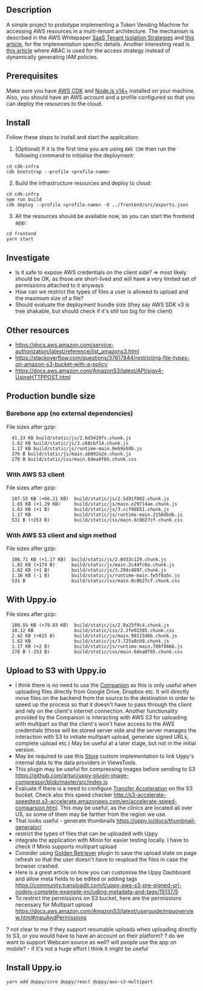 ## Description

A simple project to prototype implementing a Token Vending Machine for accessing AWS resources in a multi-tenant architecture. The mechanism is described in the AWS Whitepaper [SaaS Tenant Isolation Strategies](https://d1.awsstatic.com/whitepapers/saas-tenant-isolation-strategies.pdf) and [this article](https://aws.amazon.com/blogs/apn/isolating-saas-tenants-with-dynamically-generated-iam-policies/), for the implementation specific details. Another interesting read is [this article](https://aws.amazon.com/blogs/security/how-to-implement-saas-tenant-isolation-with-abac-and-aws-iam/) where ABAC is used for the access strategy instead of dynamically generating IAM policies.

## Prerequisites

Make sure you have [AWS CDK](https://docs.aws.amazon.com/cdk/latest/guide/getting_started.html) and [Node.js v14+](https://nodejs.org/en/download/) installed on your machine. Also, you should have an AWS account and a profile configured so that you can deploy the resources to the cloud.

## Install

Follow these steps to install and start the application:

1. (Optional) If it is the first time you are using `AWS CDK` then run the following command to initialise the deployment:

```
cd cdk-infra
cdk bootstrap --profile <profile-name>
```

2. Build the infrastructure resources and deploy to cloud:

```
cd cdk-infra
npm run build
cdk deploy --profile <profile-name> -O ../frontend/src/exports.json
```

3. All the resources should be available now, so you can start the frontend app:

```
cd frontend
yarn start
```

## Investigate

- Is it safe to expose AWS credentials on the client side? => most likely should be OK, as those are short-lived and will have a very limited set of permissions attached to it anyways
- How can we restrict the types of files a user is allowed to upload and the maximum size of a file?
- Should evaluate the deployment bundle size (they say AWS SDK v3 is tree shakable, but should check if it's still too big for the client)

## Other resources

- https://docs.aws.amazon.com/service-authorization/latest/reference/list_amazons3.html
- https://stackoverflow.com/questions/37617844/restricting-file-types-on-amazon-s3-bucket-with-a-policy
- https://docs.aws.amazon.com/AmazonS3/latest/API/sigv4-UsingHTTPPOST.html

## Production bundle size

### Barebone app (no external dependencies)

File sizes after gzip:

```
  41.33 KB build/static/js/2.6d3420fc.chunk.js
  1.62 KB build/static/js/3.c68cbf14.chunk.js
  1.17 KB build/static/js/runtime-main.0e69a58b.js
  376 B build/static/js/main.ab092e2e.chunk.js
  278 B build/static/css/main.6dea0f05.chunk.css
```

### With AWS S3 client

File sizes after gzip:

```
  107.55 KB (+66.21 KB)  build/static/js/2.5d91f082.chunk.js
  1.65 KB (+1.29 KB)     build/static/js/main.e29714ae.chunk.js
  1.62 KB (+1 B)         build/static/js/3.ccf98651.chunk.js
  1.17 KB                build/static/js/runtime-main.2156dbdb.js
  531 B (+253 B)         build/static/css/main.8c8b27cf.chunk.css
```

### With AWS S3 client and sign method

File sizes after gzip:

```
  108.71 KB (+1.17 KB)  build/static/js/2.0d33c129.chunk.js
  1.82 KB (+174 B)      build/static/js/main.2c44fc0a.chunk.js
  1.62 KB (+1 B)        build/static/js/3.294c4897.chunk.js
  1.16 KB (-1 B)        build/static/js/runtime-main.fe5f8a5c.js
  531 B                 build/static/css/main.8c8b27cf.chunk.css
```

## With Uppy.io

File sizes after gzip:

```
  188.55 KB (+79.83 KB)  build/static/js/2.8a25f9c4.chunk.js
  10.12 KB               build/static/css/2.2fe82265.chunk.css
  2.42 KB (+615 B)       build/static/js/main.90115d6b.chunk.js
  1.62 KB                build/static/js/3.725a8cb9.chunk.js
  1.17 KB (+2 B)         build/static/js/runtime-main.786f0666.js
  278 B (-253 B)         build/static/css/main.6dea0f05.chunk.css
```

## Upload to S3 with Uppy.io

- I think there is no need to use the [Companion](https://uppy.io/docs/companion/) as this is only useful when uploading files directly from Google Drive, Dropbox etc. It will directly move files on the backend from the source to the destination in order to speed up the process so that it doesn't have to pass through the client and rely on the client's internet connection. Another functionality provided by the Companion is interacting with AWS S3 for uploading with multipart so that the client's won't have access to the AWS credentials (those will be stored server side and the server manages the interaction with S3 to initiate multipart upload, generate signed URLs, complete upload etc.) May be useful at a later stage, but not in the initial version.
- May be required to use this [Store](https://uppy.io/docs/stores/#Implementing-Stores) custom implementation to link Uppy's internal data to the data providers in ViewsTools.
- This plugin may be useful for compressing images before sending to S3 https://github.com/arturi/uppy-plugin-image-compressor/blob/master/src/index.js
- Evaluate if there is a need to configure [Transfer Acceleration](https://docs.aws.amazon.com/AmazonS3/latest/userguide/transfer-acceleration.html) on the S3 bucket. Check also this speed checker http://s3-accelerate-speedtest.s3-accelerate.amazonaws.com/en/accelerate-speed-comparsion.html. This may be useful, as the clinics are located all over US, so some of them may be farther from the region we use.
- That looks useful - generate thumbnails https://uppy.io/docs/thumbnail-generator/
- restrict the types of files that can be uploaded with Uppy
- integrate the application with Minio for easier testing locally. I have to check if Minio supports multipart upload
- Consider using [Golden Retriever](https://uppy.io/docs/golden-retriever/) plugin to save the upload state on page refresh so that the user doesn't have to reupload the files in case the browser crashed.
- Here is a great article on how you can customise the Uppy Dashboard and allow meta fields to be edited or adding tags https://community.transloadit.com/t/uppy-aws-s3-pre-signed-url-nodejs-complete-example-including-metadata-and-tags/15137/5
- To restrict the permissions on S3 bucket, here are the permissions necessary for Multipart upload https://docs.aws.amazon.com/AmazonS3/latest/userguide/mpuoverview.html#mpuAndPermissions

? not clear to me if they support resumable uploads when uploading directly to S3, or you would have to have an account on their platform?
? do we want to support Webcam source as well? will people use the app on mobile? - if it's not a huge effort I think it might be useful

## Install Uppy.io

```
yarn add @uppy/core @uppy/react @uppy/aws-s3-multipart
```
